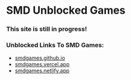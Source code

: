 # SMD Unblocked Games

### This site is still in progress!

### Unblocked Links To SMD Games:

- [smdgames.github.io](smdgames.github.io)
- [smdgames.vercel.app](smdgames.vercel.app)
- [smdgames.netlify.app](smdgames.netlify.app)
